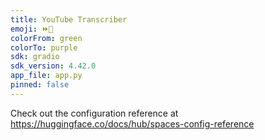 ```yaml
---
title: YouTube Transcriber
emoji: ⏩📄
colorFrom: green
colorTo: purple
sdk: gradio
sdk_version: 4.42.0
app_file: app.py
pinned: false
---
```


Check out the configuration reference at https://huggingface.co/docs/hub/spaces-config-reference
